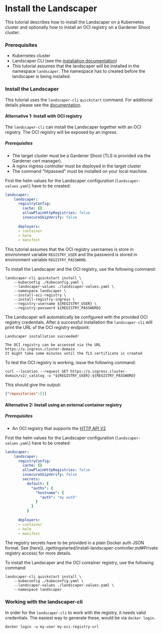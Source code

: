 # Install the Landscaper

This tutorial describes how to install the Landscaper on a Kubernetes cluster and optionally how to install an OCI registry
on a Gardener Shoot cluster.

### Prerequisites

- Kubernetes cluster
- Landscaper CLI (see the [installation documentation](https://github.com/gardener/landscapercli/blob/master/docs/installation.md))
- This tutorial assumes that the landscaper will be installed in the namespace `landscaper`. The namespace has to created before the landscaper is being installed.

### Install the Landscaper

This tutorial uses the `landscaper-cli` `quickstart` command. For additional details please see the [documentation](https://github.com/gardener/landscapercli/blob/master/docs/commands/quickstart/install.md).

#### Alternative 1: Install with OCI registry

The `landscaper-cli` can install the Landscaper together with an OCI registry. The OCI registry will be exposed by an ingress.

##### Prerequisites

- The target cluster must be a Gardener Shoot (TLS is provided via the Gardener cert manager). 
- A nginx ingress controller must be deployed in the target cluster
- The command "htpasswd" must be installed on your local machine.

First the helm values for the Landscaper configuration (`landscaper-values.yaml`) have to be created:

```yaml
landscaper:
    landscaper:
      registryConfig:
        cache: {}
        allowPlainHttpRegistries: false
        insecureSkipVerify: false
      
      deployers: 
      - container
      - helm
      - manifest
```

This tutorial assumes that the OCI registry usernames is store in environment variable `REGISTRY_USER` and the password is stored in environment variable `REGISTRY_PASSWORD`.

To install the Landscaper and the OCI registry, use the following command:

```shell script
landscaper-cli quickstart install \
    --kubeconfig ./kubeconfig.yaml \
    --landscaper-values ./landscaper-values.yaml \
    --namespace landscaper \
    --install-oci-registry \
    --install-registry-ingress \
    --registry-username ${REGISTRY_USER} \
    --registry-password ${REGISTRY_PASSWORD}
```

The Landscaper will automatically be configured with the provided OCI registry credentials.
After a successful installation the `landscaper-cli` will print the URL of the OCI registry endpoint:

```
Landscaper installation succeeded!

The OCI registry can be accessed via the URL https://o.ingress.cluster-domain
It might take some minutes until the TLS certificate is created
```

To test the OCI registry is working, issue the following command:

```shell script
curl --location --request GET https://o.ingress.cluster-domain/v2/_catalog -u "${REGISTRY_USER}:${REGISTRY_PASSWORD}
```

This should give the output:

```json
{"repositories":[]}
```

#### Alternative 2: Install using an external container registry

##### Prerequisites

- An OCI registry that supports the [HTTP API V2](https://docs.docker.com/registry/spec/api/#docker-registry-http-api-v2)

First the helm values for the Landscaper configuration (`landscaper-values.yaml`) have to be created:

```yaml
landscaper:
    landscaper:
      registryConfig:
        cache: {}
        allowPlainHttpRegistries: false
        insecureSkipVerify: false
        secrets:
          default: {
            "auths": {
              "hostname": {
                "auth": "my auth"
              }
            }
          }
      
      deployers: 
      - container
      - helm
      - manifest
```

The registry secrets have to be provided in a plain Docker auth JSON format. See [here](../gettingstarted/install-landscaper-controller.md#Private registry access) for more details.

To install the Landscaper and the OCI container registry, use the following command:

```shell script
landscaper-cli quickstart install \
    --kubeconfig ./kubeconfig.yaml \
    --landscaper-values ./landscaper-values.yaml \
    --namespace landscaper
```

### Working with the landscaper-cli
In order for the `landscaper-cli` to work with the registry, it needs valid credentials. The easiest way to generate these, would be via `docker login`.
```shell
docker login -u my-user my-oci-registry-url
```